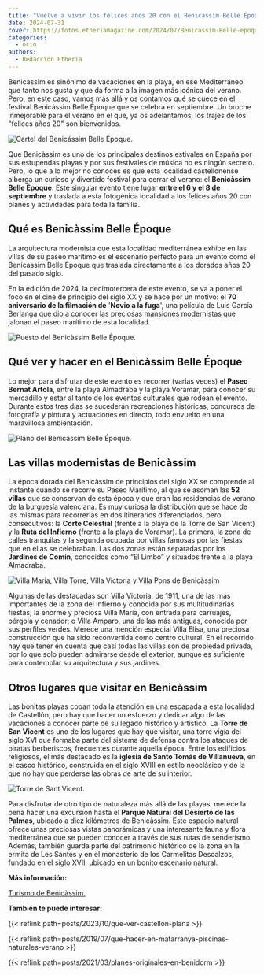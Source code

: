 ```yaml
---
title: "Vuelve a vivir los felices años 20 con el Benicàssim Belle Époque"
date: 2024-07-31
cover: https://fotos.etheriamagazine.com/2024/07/Benicassim-Belle-epoque-puesto.jpg
categories: 
  - ocio
authors: 
  - Redacción Etheria
---
```


Benicàssim es sinónimo de vacaciones en la playa, en ese Mediterráneo que tanto nos 
gusta y que da forma a la imagen más icónica del verano. Pero, en este caso, vamos más 
allá y os contamos qué se cuece en el festival Benicàssim Belle Époque que se celebra en 
septiembre. Un broche inmejorable para el verano en el que, ya os adelantamos, los 
trajes de los "felices años 20" son bienvenidos. 

![Cartel del Benicássim Belle Époque.](https://fotos.etheriamagazine.com/2024/07/Benicassim-belle-epoque-cartel.jpg "Cartel del Benicássim Belle Époque. © Turismo de Benicàssim.")

Que Benicàssim es uno de los principales destinos estivales en España por sus estupendas 
playas y por sus festivales de música no es ningún secreto. Pero, lo que a lo mejor no 
conoces es que esta localidad castellonense alberga un curioso y divertido festival para 
cerrar el verano: el **Benicàssim Belle Époque**. Este singular evento tiene lugar 
**entre el 6 y el 8 de septiembre** y traslada a esta fotogénica localidad a los felices 
años 20 con planes y actividades para toda la familia. 

## Qué es Benicàssim Belle Époque

La arquitectura modernista que esta localidad mediterránea exhibe en las villas de su 
paseo marítimo es el escenario perfecto para un evento como el Benicàssim Belle Époque 
que traslada directamente a los dorados años 20 del pasado siglo. 

En la edición de 2024, la decimotercera de este evento, se va a poner el foco en el cine 
de principio del siglo XX y se hace por un motivo: el **70 aniversario de la filmación 
de** '**Novio a la fuga**', una película de Luis García Berlanga que dio a conocer las 
preciosas mansiones modernistas que jalonan el paseo marítimo de esta localidad. 

![Puesto del Benicàssim Belle Époque.](https://fotos.etheriamagazine.com/2024/07/Benicassim-Belle-epoque-puesto.jpg "Puesto del Benicàssim Belle Époque. © Turismo de Benicàssim.")

## Qué ver y hacer en el Benicàssim Belle Époque

Lo mejor para disfrutar de este evento es recorrer (varias veces) el **Paseo Bernat 
Artola**, entre la playa Almadraba y la playa Voramar, para conocer su mercadillo y 
estar al tanto de los eventos culturales que rodean el evento. Durante estos tres días 
se sucederán recreaciones históricas, concursos de fotografía y pintura y actuaciones en 
directo, todo envuelto en una maravillosa ambientación. 

![Plano del Benicássim Belle Époque.](https://fotos.etheriamagazine.com/2024/07/Benicassim-belle-epoque-plano.jpg "Plano del Benicássim Belle Époque. © Turismo de Benicássim.")

## Las villas modernistas de Benicàssim

La época dorada del Benicàssim de principios del siglo XX se comprende al instante 
cuando se recorre su Paseo Marítimo, al que se asoman las **52 villas** que se conservan 
de esta época y que eran las residencias de verano de la burguesía valenciana. Es muy 
curiosa la distribución que se hace de las mismas para recorrerlas en dos itinerarios 
diferenciados, pero consecutivos: la **Corte Celestial** (frente a la playa de la Torre 
de San Vicent) y la **Ruta del Infierno** (frente a la playa de Voramar). La primera, la 
zona de calles tranquilas y la segunda ocupada por villas famosas por las fiestas que en 
ellas se celebraban. Las dos zonas están separadas por los **Jardines de Comín**, 
conocidos como “El Limbo” y situados frente a la playa Almadraba. 

![Villa María, Villa Torre, Villa Victoria y Villa Pons de Benicàssim](https://fotos.etheriamagazine.com/2024/07/Benicassim-villas-paseo-maritimo.jpg "Villa María, Villa Torre, Villa Victoria y Villa Pons (de arriba a abajo, izq. a dcha.).")

Algunas de las destacadas son Villa Victoria, de 1911, una de las más importantes de la 
zona del Infierno y conocida por sus multitudinarias fiestas; la enorme y preciosa Villa 
María, con entrada para carruajes, pérgola y cenador; o Villa Amparo, una de las más 
antiguas, conocida por sus perfiles verdes. Merece una mención especial Villa Elisa, una 
preciosa construcción que ha sido reconvertida como centro cultural. En el recorrido hay 
que tener en cuenta que casi todas las villas son de propiedad privada, por lo que solo 
pueden admirarse desde el exterior, aunque es suficiente para contemplar su arquitectura 
y sus jardines. 

## Otros lugares que visitar en Benicàssim

Las bonitas playas copan toda la atención en una escapada a esta localidad de Castellón, 
pero hay que hacer un esfuerzo y dedicar algo de las vacaciones a conocer parte de su 
legado histórico y artístico. La **Torre de San Vicent** es uno de los lugares que hay 
que visitar, una torre vigía del siglo XVI que formaba parte del sistema de defensa 
contra los ataques de piratas berberiscos, frecuentes durante aquella época. Entre los 
edificios religiosos, el más destacado es la **iglesia de Santo Tomás de Villanueva**, 
en el casco histórico, construida en el siglo XVIII en estilo neoclásico y de la que no 
hay que perderse las obras de arte de su interior. 

![Torre de Sant Vicent.](https://fotos.etheriamagazine.com/2024/07/Benicassim-Torre-Sant-Vicent.jpg "Torre de Sant Vicent.")

Para disfrutar de otro tipo de naturaleza más allá de las playas, merece la pena hacer 
una excursión hasta el **Parque Natural del Desierto de las Palmas**, ubicado a diez 
kilómetros de Benicàssim. Este espacio natural ofrece unas preciosas vistas panorámicas 
y una interesante fauna y flora mediterránea que se pueden conocer a través de sus rutas 
de senderismo. Además, también guarda parte del patrimonio histórico de la zona en la 
ermita de Les Santes y en el monasterio de los Carmelitas Descalzos, fundado en el siglo 
XVII, ubicado en un bonito escenario natural. 

**Más información:** 

[Turismo de Benicàssim.](https://turismo.benicassim.es/) 

**También te puede interesar:** 

{{< reflink path=posts/2023/10/que-ver-castellon-plana >}} 

{{< reflink path=posts/2019/07/que-hacer-en-matarranya-piscinas-naturales-verano >}} 

{{< reflink path=posts/2021/03/planes-originales-en-benidorm >}}
